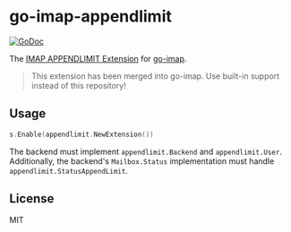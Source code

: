 # go-imap-appendlimit

[![GoDoc](https://godoc.org/github.com/emersion/go-imap-appendlimit?status.svg)](https://godoc.org/github.com/emersion/go-imap-appendlimit)

The [IMAP APPENDLIMIT Extension](https://tools.ietf.org/html/rfc7889) for [go-imap](https://github.com/emersion/go-imap).

> This extension has been merged into go-imap. Use built-in support instead of this repository!

## Usage

```go
s.Enable(appendlimit.NewExtension())
```

The backend must implement `appendlimit.Backend` and `appendlimit.User`. Additionally, the backend's `Mailbox.Status` implementation must handle `appendlimit.StatusAppendLimit`.

## License

MIT
